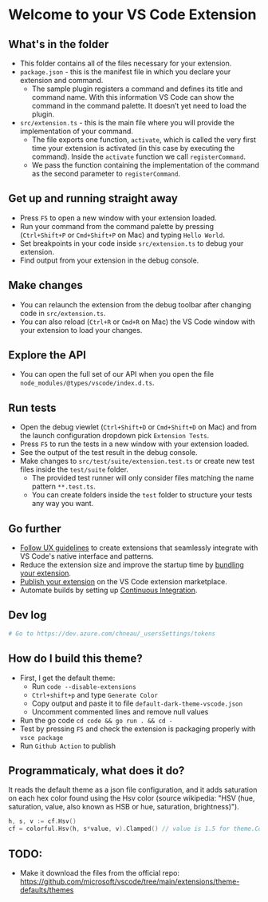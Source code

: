 # Welcome to your VS Code Extension

## What's in the folder

- This folder contains all of the files necessary for your extension.
- `package.json` - this is the manifest file in which you declare your extension and command.
  - The sample plugin registers a command and defines its title and command name. With this information VS Code can show the command in the command palette. It doesn’t yet need to load the plugin.
- `src/extension.ts` - this is the main file where you will provide the implementation of your command.
  - The file exports one function, `activate`, which is called the very first time your extension is activated (in this case by executing the command). Inside the `activate` function we call `registerCommand`.
  - We pass the function containing the implementation of the command as the second parameter to `registerCommand`.

## Get up and running straight away

- Press `F5` to open a new window with your extension loaded.
- Run your command from the command palette by pressing (`Ctrl+Shift+P` or `Cmd+Shift+P` on Mac) and typing `Hello World`.
- Set breakpoints in your code inside `src/extension.ts` to debug your extension.
- Find output from your extension in the debug console.

## Make changes

- You can relaunch the extension from the debug toolbar after changing code in `src/extension.ts`.
- You can also reload (`Ctrl+R` or `Cmd+R` on Mac) the VS Code window with your extension to load your changes.

## Explore the API

- You can open the full set of our API when you open the file `node_modules/@types/vscode/index.d.ts`.

## Run tests

- Open the debug viewlet (`Ctrl+Shift+D` or `Cmd+Shift+D` on Mac) and from the launch configuration dropdown pick `Extension Tests`.
- Press `F5` to run the tests in a new window with your extension loaded.
- See the output of the test result in the debug console.
- Make changes to `src/test/suite/extension.test.ts` or create new test files inside the `test/suite` folder.
  - The provided test runner will only consider files matching the name pattern `**.test.ts`.
  - You can create folders inside the `test` folder to structure your tests any way you want.

## Go further

- [Follow UX guidelines](https://code.visualstudio.com/api/ux-guidelines/overview) to create extensions that seamlessly integrate with VS Code's native interface and patterns.
- Reduce the extension size and improve the startup time by [bundling your extension](https://code.visualstudio.com/api/working-with-extensions/bundling-extension).
- [Publish your extension](https://code.visualstudio.com/api/working-with-extensions/publishing-extension) on the VS Code extension marketplace.
- Automate builds by setting up [Continuous Integration](https://code.visualstudio.com/api/working-with-extensions/continuous-integration).

## Dev log

```bash
# Go to https://dev.azure.com/chneau/_usersSettings/tokens
```

## How do I build this theme?

- First, I get the default theme:
  - Run `code --disable-extensions`
  - `Ctrl+shift+p` and type `Generate Color`
  - Copy output and paste it to file `default-dark-theme-vscode.json`
  - Uncomment commented lines and remove null values
- Run the go code `cd code && go run . && cd -`
- Test by pressing `F5` and check the extension is packaging properly with `vsce package`
- Run `Github Action` to publish

## Programmaticaly, what does it do?

It reads the default theme as a json file configuration, and it adds saturation on each hex color found using the Hsv color (source wikipedia: "HSV (hue, saturation, value, also known as HSB or hue, saturation, brightness)").

```go
h, s, v := cf.Hsv()
cf = colorful.Hsv(h, s*value, v).Clamped() // value is 1.5 for theme.Colors and 2.3 for theme.TokenColors foregrounds
```

## TODO:

- Make it download the files from the official repo: https://github.com/microsoft/vscode/tree/main/extensions/theme-defaults/themes
